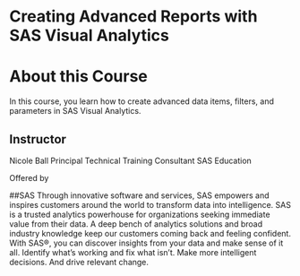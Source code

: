 # Creating Advanced Reports with SAS Visual Analytics


# About this Course
In this course, you learn how to create advanced data items, filters, and parameters in SAS Visual Analytics.


## Instructor
Nicole Ball
Principal Technical Training Consultant
SAS Education


Offered by

##SAS
Through innovative software and services, SAS empowers and inspires customers around the world to transform data into intelligence. SAS is a trusted analytics powerhouse for organizations seeking immediate value from their data. A deep bench of analytics solutions and broad industry knowledge keep our customers coming back and feeling confident. With SAS®, you can discover insights from your data and make sense of it all. Identify what’s working and fix what isn’t. Make more intelligent decisions. And drive relevant change.
